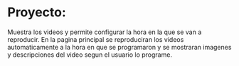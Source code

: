 # Proyecto:
Muestra los videos y permite configurar la hora en la que se van a reproducir. En la pagina principal se reproduciran los videos automaticamente a la hora en que se programaron y se mostraran imagenes y descripciones del video segun el usuario lo programe.

